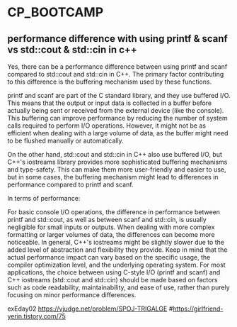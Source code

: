# CP_BOOTCAMP

## performance difference with using printf & scanf vs std::cout & std::cin in c++
Yes, there can be a performance difference between using printf and scanf compared to std::cout and std::cin in C++. The primary factor contributing to this difference is the buffering mechanism used by these functions.

printf and scanf are part of the C standard library, and they use buffered I/O. This means that the output or input data is collected in a buffer before actually being sent or received from the external device (like the console). This buffering can improve performance by reducing the number of system calls required to perform I/O operations. However, it might not be as efficient when dealing with a large volume of data, as the buffer might need to be flushed manually or automatically.

On the other hand, std::cout and std::cin in C++ also use buffered I/O, but C++'s iostreams library provides more sophisticated buffering mechanisms and type-safety. This can make them more user-friendly and easier to use, but in some cases, the buffering mechanism might lead to differences in performance compared to printf and scanf.

In terms of performance:

For basic console I/O operations, the difference in performance between printf and std::cout, as well as between scanf and std::cin, is usually negligible for small inputs or outputs.
When dealing with more complex formatting or larger volumes of data, the differences can become more noticeable. In general, C++'s iostreams might be slightly slower due to the added level of abstraction and flexibility they provide.
Keep in mind that the actual performance impact can vary based on the specific usage, the compiler optimization level, and the underlying operating system. For most applications, the choice between using C-style I/O (printf and scanf) and C++ iostreams (std::cout and std::cin) should be made based on factors such as code readability, maintainability, and ease of use, rather than purely focusing on minor performance differences.

exEday02
https://vjudge.net/problem/SPOJ-TRIGALGE
#https://girlfriend-yerin.tistory.com/75
